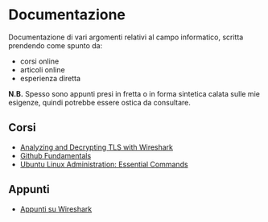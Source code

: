 # Documentazione

Documentazione di vari argomenti relativi al campo informatico, scritta prendendo come spunto da:

- corsi online 
- articoli online
- esperienza diretta

**N.B.** Spesso sono appunti presi in fretta o in forma sintetica calata sulle mie esigenze, quindi potrebbe essere ostica da consultare.

## Corsi

- [Analyzing and Decrypting TLS with Wireshark](TLS_Wireshark)
- [Github Fundamentals](Git-Github)
- [Ubuntu Linux Administration: Essential Commands](Ubuntu_Essentials_Commands)

## Appunti

- [Appunti su Wireshark](Wireshark-Appunti)